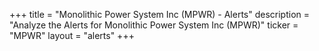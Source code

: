 +++
title = "Monolithic Power System Inc (MPWR) - Alerts"
description = "Analyze the Alerts for Monolithic Power System Inc (MPWR)"
ticker = "MPWR"
layout = "alerts"
+++


